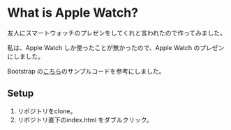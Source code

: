 # What is Apple Watch?

友人にスマートウォッチのプレゼンをしてくれと言われたので作ってみました。

私は、Apple Watch しか使ったことが無かったので、Apple Watch のプレゼンにしました。

Bootstrap の[こちら](https://getbootstrap.com/docs/5.0/examples/product/)のサンプルコードを参考にしました。

## Setup
1. リポジトリをclone。
2. リポジトリ直下のindex.html をダブルクリック。